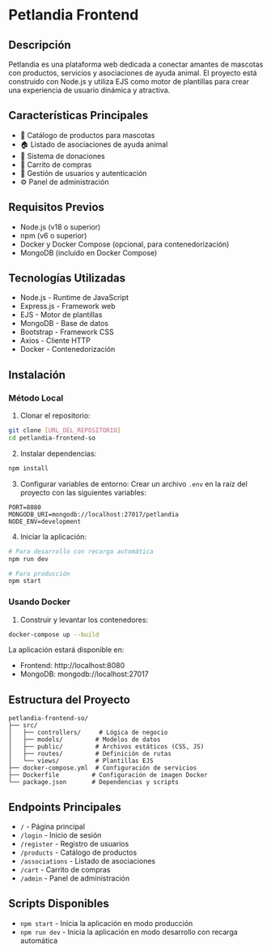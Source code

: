 # Petlandia Frontend

## Descripción
Petlandia es una plataforma web dedicada a conectar amantes de mascotas con productos, servicios y asociaciones de ayuda animal. El proyecto está construido con Node.js y utiliza EJS como motor de plantillas para crear una experiencia de usuario dinámica y atractiva.

## Características Principales
- 🐾 Catálogo de productos para mascotas
- 🏠 Listado de asociaciones de ayuda animal
- 💝 Sistema de donaciones
- 🛒 Carrito de compras
- 👤 Gestión de usuarios y autenticación
- ⚙️ Panel de administración

## Requisitos Previos
- Node.js (v18 o superior)
- npm (v6 o superior)
- Docker y Docker Compose (opcional, para contenedorización)
- MongoDB (incluido en Docker Compose)

## Tecnologías Utilizadas
- Node.js - Runtime de JavaScript
- Express.js - Framework web
- EJS - Motor de plantillas
- MongoDB - Base de datos
- Bootstrap - Framework CSS
- Axios - Cliente HTTP
- Docker - Contenedorización

## Instalación

### Método Local
1. Clonar el repositorio:
```bash
git clone [URL_DEL_REPOSITORIO]
cd petlandia-frontend-so
```

2. Instalar dependencias:
```bash
npm install
```

3. Configurar variables de entorno:
Crear un archivo `.env` en la raíz del proyecto con las siguientes variables:
```env
PORT=8080
MONGODB_URI=mongodb://localhost:27017/petlandia
NODE_ENV=development
```

4. Iniciar la aplicación:
```bash
# Para desarrollo con recarga automática
npm run dev

# Para producción
npm start
```

### Usando Docker
1. Construir y levantar los contenedores:
```bash
docker-compose up --build
```

La aplicación estará disponible en:
- Frontend: http://localhost:8080
- MongoDB: mongodb://localhost:27017

## Estructura del Proyecto
```
petlandia-frontend-so/
├── src/
│   ├── controllers/     # Lógica de negocio
│   ├── models/         # Modelos de datos
│   ├── public/         # Archivos estáticos (CSS, JS)
│   ├── routes/         # Definición de rutas
│   └── views/          # Plantillas EJS
├── docker-compose.yml  # Configuración de servicios
├── Dockerfile         # Configuración de imagen Docker
└── package.json       # Dependencias y scripts
```

## Endpoints Principales
- `/` - Página principal
- `/login` - Inicio de sesión
- `/register` - Registro de usuarios
- `/products` - Catálogo de productos
- `/associations` - Listado de asociaciones
- `/cart` - Carrito de compras
- `/admin` - Panel de administración

## Scripts Disponibles
- `npm start` - Inicia la aplicación en modo producción
- `npm run dev` - Inicia la aplicación en modo desarrollo con recarga automática


